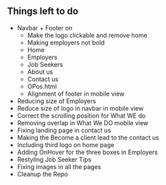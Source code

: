 ## Things left to do

* Navbar +  Footer on 
  * Make the logo clickable and remove home
  * Making employers not bold
  * Home
  * Employers
  * Job Seekers
  * About us
  * Contact us
  * OPos.html
  * Alignment of footer in mobile view
* Reducing size of Employers 
* Reduce size of logo in navbar in mobile view
* Correct the scrolling position for What WE do
* Removing overlap in What We DO mobile view
* Fixing landing page in contact us
* Making the Become a client lead to the contact us
* Including third logo on home page
* Adding OnHover for the three boxes in Employers
* Restyling Job Seeker Tips 
* Fixing images in all the pages
* Cleanup the Repo
